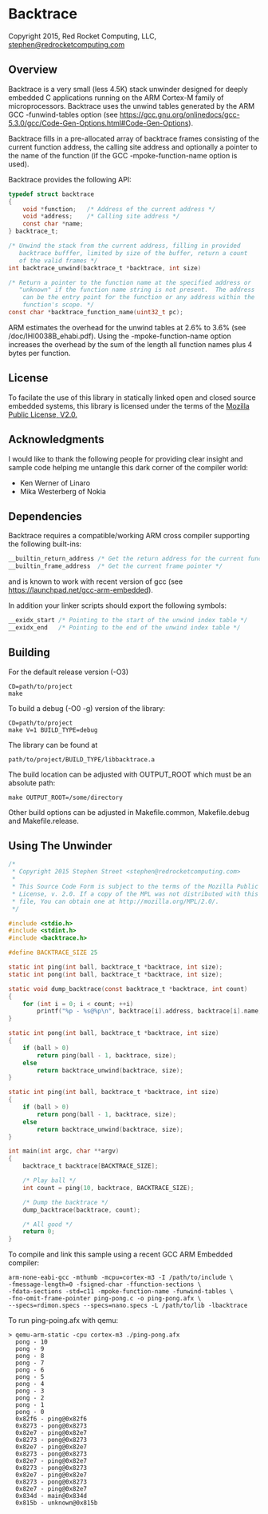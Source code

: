 Backtrace
=========

Copyright 2015, Red Rocket Computing, LLC, stephen@redrocketcomputing.com

Overview
--------

Backtrace is a very small (less 4.5K) stack unwinder designed for deeply embedded 
C applications running on the ARM Cortex-M family of microprocessors. Backtrace 
uses the unwind tables generated by the ARM GCC -funwind-tables option
(see https://gcc.gnu.org/onlinedocs/gcc-5.3.0/gcc/Code-Gen-Options.html#Code-Gen-Options).

Backtrace fills in a pre-allocated array of backtrace frames consisting of
the current function address, the calling site address and optionally a pointer
to the name of the function (if the GCC -mpoke-function-name option is used).

Backtrace provides the following API:

```c
typedef struct backtrace
{
	void *function;   /* Address of the current address */
	void *address;    /* Calling site address */
	const char *name;
} backtrace_t;

/* Unwind the stack from the current address, filling in provided
   backtrace bufffer, limited by size of the buffer, return a count
   of the valid frames */	
int backtrace_unwind(backtrace_t *backtrace, int size)

/* Return a pointer to the function name at the specified address or
   "unknown" if the function name string is not present.  The address
    can be the entry point for the function or any address within the
    function's scope. */
const char *backtrace_function_name(uint32_t pc);
```

ARM estimates the overhead for the unwind tables at 2.6% to 3.6%
(see /doc/IHI0038B_ehabi.pdf). Using the -mpoke-function-name option increases
the overhead by the sum of the length all function names plus 4 bytes per 
function.

License
-------

To facilate the use of this library in statically linked open and closed source 
embedded systems, this library is licensed under the terms of the 
[Mozilla Public License, V2.0.](http://mozilla.org/MPL/2.0)

Acknowledgments
---------------

I would like to thank the following people for providing clear insight and sample 
code helping me untangle this dark corner of the compiler world:

- Ken Werner of Linaro
- Mika Westerberg of Nokia

Dependencies
------------

Backtrace requires a compatible/working ARM cross compiler supporting the following built-ins:

```c
__builtin_return_address /* Get the return address for the current function */
__builtin_frame_address  /* Get the current frame pointer */
```

and is known to work with recent version of gcc
(see https://launchpad.net/gcc-arm-embedded).

In addition your linker scripts should export the following symbols:

```c
__exidx_start /* Pointing to the start of the unwind index table */
__exidx_end   /* Pointing to the end of the unwind index table */
```

Building
--------

For the default release version (-O3)

```shell
CD=path/to/project
make
```

To build a debug (-O0 -g) version of the library:

```shell
CD=path/to/project
make V=1 BUILD_TYPE=debug
```
	
The library can be found at 

	path/to/project/BUILD_TYPE/libbacktrace.a

The build location can be adjusted with OUTPUT_ROOT which must be an absolute path:

```shell
make OUTPUT_ROOT=/some/directory
```

Other build options can be adjusted in Makefile.common, Makefile.debug and Makefile.release.

Using The Unwinder
-------------------

```c
/*
 * Copyright 2015 Stephen Street <stephen@redrocketcomputing.com>
 * 
 * This Source Code Form is subject to the terms of the Mozilla Public
 * License, v. 2.0. If a copy of the MPL was not distributed with this
 * file, You can obtain one at http://mozilla.org/MPL/2.0/. 
 */

#include <stdio.h>
#include <stdint.h>
#include <backtrace.h>

#define BACKTRACE_SIZE 25

static int ping(int ball, backtrace_t *backtrace, int size);
static int pong(int ball, backtrace_t *backtrace, int size);

static void dump_backtrace(const backtrace_t *backtrace, int count)
{
	for (int i = 0; i < count; ++i)
		printf("%p - %s@%p\n", backtrace[i].address, backtrace[i].name, backtrace[i].address);
}

static int pong(int ball, backtrace_t *backtrace, int size)
{
	if (ball > 0)
		return ping(ball - 1, backtrace, size);
	else
		return backtrace_unwind(backtrace, size);
}

static int ping(int ball, backtrace_t *backtrace, int size)
{
	if (ball > 0)
		return pong(ball - 1, backtrace, size);
	else
		return backtrace_unwind(backtrace, size);
}

int main(int argc, char **argv)
{
	backtrace_t backtrace[BACKTRACE_SIZE];

	/* Play ball */
	int count = ping(10, backtrace, BACKTRACE_SIZE);

	/* Dump the backtrace */
	dump_backtrace(backtrace, count);

	/* All good */
	return 0;
}
```

To compile and link this sample using a recent GCC ARM Embedded compiler:

```shell
arm-none-eabi-gcc -mthumb -mcpu=cortex-m3 -I /path/to/include \
-fmessage-length=0 -fsigned-char -ffunction-sections \
-fdata-sections -std=c11 -mpoke-function-name -funwind-tables \
-fno-omit-frame-pointer ping-pong.c -o ping-pong.afx \
--specs=rdimon.specs --specs=nano.specs -L /path/to/lib -lbacktrace
```

To run ping-poing.afx with qemu:

```shell
> qemu-arm-static -cpu cortex-m3 ./ping-pong.afx
  pong - 10
  pong - 9
  pong - 8
  pong - 7
  pong - 6
  pong - 5
  pong - 4
  pong - 3
  pong - 2
  pong - 1
  pong - 0
  0x82f6 - ping@0x82f6
  0x8273 - pong@0x8273
  0x82e7 - ping@0x82e7
  0x8273 - pong@0x8273
  0x82e7 - ping@0x82e7
  0x8273 - pong@0x8273
  0x82e7 - ping@0x82e7
  0x8273 - pong@0x8273
  0x82e7 - ping@0x82e7
  0x8273 - pong@0x8273
  0x82e7 - ping@0x82e7
  0x834d - main@0x834d
  0x815b - unknown@0x815b
```
	


